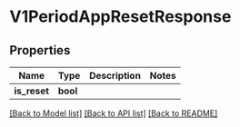 # V1PeriodAppResetResponse

## Properties

Name | Type | Description | Notes
------------ | ------------- | ------------- | -------------
**is_reset** | **bool** |  | 

[[Back to Model list]](../README.md#documentation-for-models) [[Back to API list]](../README.md#documentation-for-api-endpoints) [[Back to README]](../README.md)


